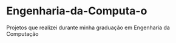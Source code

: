 # Engenharia-da-Computa-o
Projetos que realizei durante minha graduação em Engenharia da Computação
